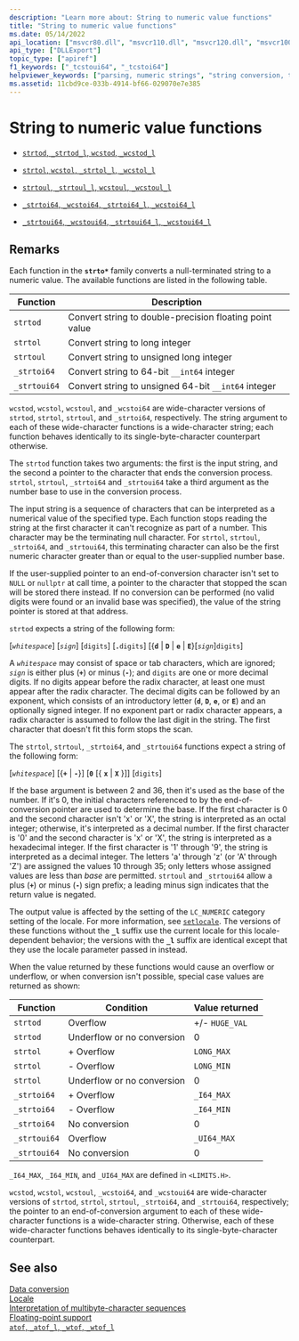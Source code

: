 ```yaml
---
description: "Learn more about: String to numeric value functions"
title: "String to numeric value functions"
ms.date: 05/14/2022
api_location: ["msvcr80.dll", "msvcr110.dll", "msvcr120.dll", "msvcr100.dll", "msvcr110_clr0400.dll", "msvcr90.dll"]
api_type: ["DLLExport"]
topic_type: ["apiref"]
f1_keywords: ["_tcstoui64", "_tcstoi64"]
helpviewer_keywords: ["parsing, numeric strings", "string conversion, to numeric values"]
ms.assetid: 11cbd9ce-033b-4914-bf66-029070e7e385
---
```

# String to numeric value functions

- [`strtod`, `_strtod_l`, `wcstod`, `_wcstod_l`](../c-runtime-library/reference/strtod-strtod-l-wcstod-wcstod-l.md)

- [`strtol`, `wcstol`, `_strtol_l`, `_wcstol_l`](../c-runtime-library/reference/strtol-wcstol-strtol-l-wcstol-l.md)

- [`strtoul`, `_strtoul_l`, `wcstoul`, `_wcstoul_l`](../c-runtime-library/reference/strtoul-strtoul-l-wcstoul-wcstoul-l.md)

- [`_strtoi64`, `_wcstoi64`, `_strtoi64_l`, `_wcstoi64_l`](../c-runtime-library/reference/strtoi64-wcstoi64-strtoi64-l-wcstoi64-l.md)

- [`_strtoui64`, `_wcstoui64`, `_strtoui64_l`, `_wcstoui64_l`](../c-runtime-library/reference/strtoui64-wcstoui64-strtoui64-l-wcstoui64-l.md)

## Remarks

Each function in the **`strto*`** family converts a null-terminated string to a numeric value. The available functions are listed in the following table.

| Function | Description |
|--|--|
| `strtod` | Convert string to double-precision floating point value |
| `strtol` | Convert string to long integer |
| `strtoul` | Convert string to unsigned long integer |
| `_strtoi64` | Convert string to 64-bit `__int64` integer |
| `_strtoui64` | Convert string to unsigned 64-bit `__int64` integer |

`wcstod`, `wcstol`, `wcstoul`, and `_wcstoi64` are wide-character versions of `strtod`, `strtol`, `strtoul`, and `_strtoi64`, respectively. The string argument to each of these wide-character functions is a wide-character string; each function behaves identically to its single-byte-character counterpart otherwise.

The `strtod` function takes two arguments: the first is the input string, and the second a pointer to the character that ends the conversion process. `strtol`, `strtoul`, `_strtoi64` and `_strtoui64` take a third argument as the number base to use in the conversion process.

The input string is a sequence of characters that can be interpreted as a numerical value of the specified type. Each function stops reading the string at the first character it can't recognize as part of a number. This character may be the terminating null character. For `strtol`, `strtoul`, `_strtoi64`, and `_strtoui64`, this terminating character can also be the first numeric character greater than or equal to the user-supplied number base.

If the user-supplied pointer to an end-of-conversion character isn't set to `NULL` or `nullptr` at call time, a pointer to the character that stopped the scan will be stored there instead. If no conversion can be performed (no valid digits were found or an invalid base was specified), the value of the string pointer is stored at that address.

`strtod` expects a string of the following form:

[*`whitespace`*] [*`sign`*] [`digits`] [**`.`**`digits`] [{**`d`** \| **`D`** \| **`e`** \| **`E`**}[*`sign`*]`digits`]

A *`whitespace`* may consist of space or tab characters, which are ignored; *`sign`* is either plus (**`+`**) or minus (**`-`**); and `digits` are one or more decimal digits. If no digits appear before the radix character, at least one must appear after the radix character. The decimal digits can be followed by an exponent, which consists of an introductory letter (**`d`**, **`D`**, **`e`**, or **`E`**) and an optionally signed integer. If no exponent part or radix character appears, a radix character is assumed to follow the last digit in the string. The first character that doesn't fit this form stops the scan.

The `strtol`, `strtoul`, `_strtoi64`, and `_strtoui64` functions expect a string of the following form:

[*`whitespace`*] [{**`+`** \| **`-`**}] [**`0`** [{ **`x`** \| **`X`** }]] [`digits`]

If the base argument is between 2 and 36, then it's used as the base of the number. If it's 0, the initial characters referenced to by the end-of-conversion pointer are used to determine the base. If the first character is 0 and the second character isn't 'x' or 'X', the string is interpreted as an octal integer; otherwise, it's interpreted as a decimal number. If the first character is '0' and the second character is 'x' or 'X', the string is interpreted as a hexadecimal integer. If the first character is '1' through '9', the string is interpreted as a decimal integer. The letters 'a' through 'z' (or 'A' through 'Z') are assigned the values 10 through 35; only letters whose assigned values are less than *base* are permitted. `strtoul` and `_strtoui64` allow a plus (**`+`**) or minus (**`-`**) sign prefix; a leading minus sign indicates that the return value is negated.

The output value is affected by the setting of the `LC_NUMERIC` category setting of the locale. For more information, see [`setlocale`](../c-runtime-library/reference/setlocale-wsetlocale.md). The versions of these functions without the **`_l`** suffix use the current locale for this locale-dependent behavior; the versions with the **`_l`** suffix are identical except that they use the locale parameter passed in instead.

When the value returned by these functions would cause an overflow or underflow, or when conversion isn't possible, special case values are returned as shown:

| Function | Condition | Value returned |
|--|--|--|
| `strtod` | Overflow | +/- `HUGE_VAL` |
| `strtod` | Underflow or no conversion | 0 |
| `strtol` | + Overflow | `LONG_MAX` |
| `strtol` | - Overflow | `LONG_MIN` |
| `strtol` | Underflow or no conversion | 0 |
| `_strtoi64` | + Overflow | `_I64_MAX` |
| `_strtoi64` | - Overflow | `_I64_MIN` |
| `_strtoi64` | No conversion | 0 |
| `_strtoui64` | Overflow | `_UI64_MAX` |
| `_strtoui64` | No conversion | 0 |

`_I64_MAX`, `_I64_MIN`, and `_UI64_MAX` are defined in `<LIMITS.H>`.

`wcstod`, `wcstol`, `wcstoul`, `_wcstoi64`, and `_wcstoui64` are wide-character versions of `strtod`, `strtol`, `strtoul`, `_strtoi64`, and `_strtoui64`, respectively; the pointer to an end-of-conversion argument to each of these wide-character functions is a wide-character string. Otherwise, each of these wide-character functions behaves identically to its single-byte-character counterpart.

## See also

[Data conversion](../c-runtime-library/data-conversion.md)\
[Locale](../c-runtime-library/locale.md)\
[Interpretation of multibyte-character sequences](../c-runtime-library/interpretation-of-multibyte-character-sequences.md)\
[Floating-point support](../c-runtime-library/floating-point-support.md)\
[`atof`, `_atof_l`, `_wtof`, `_wtof_l`](../c-runtime-library/reference/atof-atof-l-wtof-wtof-l.md)

